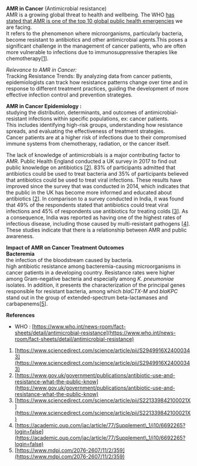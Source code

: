 **AMR in Cancer** (Antimicrobial resistance)  
AMR is a growing global threat to health and wellbeing. The WHO  [has stated that AMR is one of the top 10 global public health emergencies](https://www.who.int/news-room/fact-sheets/detail/antimicrobial-resistance) we are facing.  
It  refers to the phenomenon where microorganisms, particularly bacteria, become resistant to antibiotics and other antimicrobial agents.This poses a significant challenge in the management of cancer patients, who are often more vulnerable to infections due to immunosuppressive therapies like chemotherapy\[[1](https://www.sciencedirect.com/science/article/pii/S2949916X24000343)\].

*Relevance to AMR in Cancer:*  
Tracking Resistance Trends: By analyzing data from cancer patients, epidemiologists can track how resistance patterns change over time and in response to different treatment practices, guiding the development of more effective infection control and prevention strategies.

**AMR in Cancer Epidemiology :**  
studying the distribution, determinants, and outcomes of antimicrobial-resistant infections within specific populations, ex: cancer patients.  
This includes identifying high-risk groups, understanding how resistance spreads, and evaluating the effectiveness of treatment strategies.  
Cancer patients are at a higher risk of infections due to their compromised immune systems from chemotherapy, radiation, or the cancer itself.

The lack of knowledge of antimicrobials is a major contributing factor to AMR. Public Health England conducted a UK survey in 2017 to find out public knowledge on antibiotics \[[2](https://www.gov.uk/government/publications/antibiotic-use-and-resistance-what-the-public-know)\]. 83% of participants admitted that antibiotics could be used to treat bacteria and 35% of participants believed that antibiotics could be used to treat viral infections. These results have improved since the survey that was conducted in 2014, which indicates that the public in the UK has become more informed and educated about antibiotics \[[2](https://www.gov.uk/government/publications/antibiotic-use-and-resistance-what-the-public-know)\]. In comparison to a survey conducted in India, it was found that 49% of the respondents stated that antibiotics could treat viral infections and 45% of respondents use antibiotics for treating colds \[[3](https://www.sciencedirect.com/science/article/pii/S221339842100021X)\]. As a consequence, India was reported as having one of the highest rates of infectious disease, including those caused by multi-resistant pathogens \[[4](https://academic.oup.com/jac/article/77/Supplement\_1/i10/6692265?login=false)\]. These studies indicate that there is a relationship between AMR and public awareness.

**Impact of AMR on Cancer Treatment Outcomes**  
**Bacteremia**  
the infection of the bloodstream caused by bacteria.  
high antibiotic resistance among bacteremia-causing microorganisms in cancer patients in a developing country. Resistance rates were higher among Gram-negative bacteria and especially among *K. pneumoniae* isolates. In addition, it presents the characterization of the principal genes responsible for resistant bacteria, among which *blaCTX-M* and *blaKPC* stand out in the group of extended-spectrum beta-lactamases and carbapenems\[[5](https://www.mdpi.com/2076-2607/11/2/359)\].

**References**

* WHO : [https://www.who.int/news-room/fact-sheets/detail/antimicrobial-resistance](https://www.who.int/news-room/fact-sheets/detail/antimicrobial-resistance)  
1. [https://www.sciencedirect.com/science/article/pii/S2949916X24000343](https://www.sciencedirect.com/science/article/pii/S2949916X24000343)  
2. [https://www.gov.uk/government/publications/antibiotic-use-and-resistance-what-the-public-know](https://www.gov.uk/government/publications/antibiotic-use-and-resistance-what-the-public-know)  
3. [https://www.sciencedirect.com/science/article/pii/S221339842100021X](https://www.sciencedirect.com/science/article/pii/S221339842100021X)  
4. [https://academic.oup.com/jac/article/77/Supplement\_1/i10/6692265?login=false](https://academic.oup.com/jac/article/77/Supplement\_1/i10/6692265?login=false)  
5. [https://www.mdpi.com/2076-2607/11/2/359](https://www.mdpi.com/2076-2607/11/2/359)